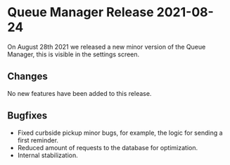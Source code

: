 # Queue Manager Release 2021-08-24
On August 28th 2021 we released a new minor version of the Queue Manager, this is visible in the settings screen.

## Changes
No new features have been added to this release.

## Bugfixes
- Fixed curbside pickup minor bugs, for example, the logic for sending a first reminder.
- Reduced amount of requests to the database for optimization.
- Internal stabilization.
